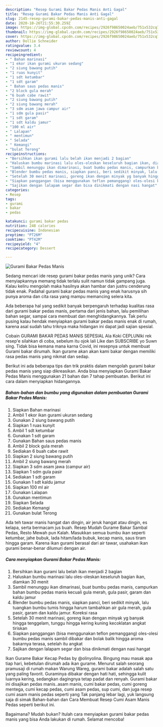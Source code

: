 ```yaml
---
description: "Resep Gurami Bakar Pedas Manis Anti Gagal"
title: "Resep Gurami Bakar Pedas Manis Anti Gagal"
slug: 2145-resep-gurami-bakar-pedas-manis-anti-gagal
date: 2020-10-26T21:55:30.259Z
image: https://img-global.cpcdn.com/recipes/2926f98650024aeb/751x532cq70/gurami-bakar-pedas-manis-foto-resep-utama.jpg
thumbnail: https://img-global.cpcdn.com/recipes/2926f98650024aeb/751x532cq70/gurami-bakar-pedas-manis-foto-resep-utama.jpg
cover: https://img-global.cpcdn.com/recipes/2926f98650024aeb/751x532cq70/gurami-bakar-pedas-manis-foto-resep-utama.jpg
author: Dollie Schneider
ratingvalue: 3.4
reviewcount: 4
recipeingredient:
- " Bahan marinasi"
- "1 ekor ikan gurami ukuran sedang"
- "2 siung bawang putih"
- "1 ruas kunyit"
- "1 sdt ketumbar"
- "1 sdt garam"
- " Bahan saus pedas manis"
- "2 block gula merah"
- "6 buah cabe rawit"
- "2 siung bawang putih"
- "2 siung bawang merah"
- "3 sdm asam jawa campur air"
- "1 sdm gula pasir"
- "1 sdt garam"
- "1 sdt kaldu jamur"
- "100 ml air"
- " Lalapan"
- " mentimun"
- " Selada"
- " Kemangi"
- "bulat Terong"
recipeinstructions:
- "Bersihkan ikan gurami lalu belah ikan menjadi 2 bagian"
- "Haluskan bumbu marinasi lalu oles-oleskan keseluruh bagian ikan, diamkan 30 menit"
- "Sambil menunggu ikan dimarinasi, buat bumbu pedas manis, campurkan bahan bumbu pedas manis kecuali gula merah, gula pasir, garam dan kaldu jamur"
- "Blender bumbu pedas manis, siapkan panci, beri sedikit minyak, lalu tuangkan bumbu tumis hingga harum tambahkan air gula merah, gula pasir, garam dan kaldu jamur. Koreksi rasa"
- "Setelah 30 menit marinasi, goreng ikan dengan minyak yg banyak hingga tenggelam, tunggu hingga kering kuning kecoklatan angkat tiriskan"
- "Siapkan panggangan (bisa menggunakan teflon pemanggang) oles-olesi bumbu pedas manis sambil dibakar dan bolak balik hingga aroma bakarnya terasa, setelah itu angkat"
- "Sajikan dengan lalapam segar dan bisa dinikmati dengan nasi hangat"
categories:
- Resep
tags:
- gurami
- bakar
- pedas

katakunci: gurami bakar pedas 
nutrition: 248 calories
recipecuisine: Indonesian
preptime: "PT26M"
cooktime: "PT42M"
recipeyield: "4"
recipecategory: Dessert

---
```



![Gurami Bakar Pedas Manis](https://img-global.cpcdn.com/recipes/2926f98650024aeb/751x532cq70/gurami-bakar-pedas-manis-foto-resep-utama.jpg)

Sedang mencari ide resep gurami bakar pedas manis yang unik? Cara menyiapkannya memang tidak terlalu sulit namun tidak gampang juga. Kalau keliru mengolah maka hasilnya akan hambar dan justru cenderung tidak enak. Padahal gurami bakar pedas manis yang enak harusnya sih punya aroma dan cita rasa yang mampu memancing selera kita.

Ada beberapa hal yang sedikit banyak berpengaruh terhadap kualitas rasa dari gurami bakar pedas manis, pertama dari jenis bahan, lalu pemilihan bahan segar, sampai cara membuat dan menghidangkannya. Tak perlu pusing kalau hendak menyiapkan gurami bakar pedas manis enak di rumah, karena asal sudah tahu triknya maka hidangan ini dapat jadi sajian spesial.

Cobain GURAMI BAKAR PEDAS MANIS SEPESIAL Ala Koki CEPLUNIki rek resep&#39;e silahkan di coba, sebelum itu ojok lali Like dan SUBSCRIBE yo Suwn sing. Tidak bisa kemana mana karna Covid, ini resepnya untuk membuat Gurami bakar dirumah. Ikan gurame akan akan kami bakar dengan memiliki rasa pedas manis yang nikmat dan sedap.


Berikut ini ada beberapa tips dan trik praktis dalam mengolah gurami bakar pedas manis yang siap dikreasikan. Anda bisa menyiapkan Gurami Bakar Pedas Manis menggunakan 21 bahan dan 7 tahap pembuatan. Berikut ini cara dalam menyiapkan hidangannya.

<!--inarticleads1-->

##### Bahan-bahan dan bumbu yang digunakan dalam pembuatan Gurami Bakar Pedas Manis:

1. Siapkan  Bahan marinasi
1. Ambil 1 ekor ikan gurami ukuran sedang
1. Gunakan 2 siung bawang putih
1. Siapkan 1 ruas kunyit
1. Ambil 1 sdt ketumbar
1. Gunakan 1 sdt garam
1. Gunakan  Bahan saus pedas manis
1. Ambil 2 block gula merah
1. Sediakan 6 buah cabe rawit
1. Siapkan 2 siung bawang putih
1. Ambil 2 siung bawang merah
1. Siapkan 3 sdm asam jawa (campur air)
1. Siapkan 1 sdm gula pasir
1. Sediakan 1 sdt garam
1. Gunakan 1 sdt kaldu jamur
1. Siapkan 100 ml air
1. Gunakan  Lalapan
1. Gunakan  mentimun
1. Siapkan  Selada
1. Sediakan  Kemangi
1. Gunakan bulat Terong


Ada teh tawar manis hangat dan dingin, air jeruk hangat atau dingin, es kelapa, serta bermacam jus buah. Resep Mudah Gurame Bakar Sambal Pedas, Resto Mewah pun Kalah. Masukkan semua bumbu ikan seperti ketumbar, jahe bubuk, lada hitam/lada bubuk, kecap manis, saus tiram hingga garam. Karena ikan gurami berasal dari air tawar, usahakan ikan gurami benar-benar dilumuri dengan air. 

<!--inarticleads2-->

##### Cara menyiapkan Gurami Bakar Pedas Manis:

1. Bersihkan ikan gurami lalu belah ikan menjadi 2 bagian
1. Haluskan bumbu marinasi lalu oles-oleskan keseluruh bagian ikan, diamkan 30 menit
1. Sambil menunggu ikan dimarinasi, buat bumbu pedas manis, campurkan bahan bumbu pedas manis kecuali gula merah, gula pasir, garam dan kaldu jamur
1. Blender bumbu pedas manis, siapkan panci, beri sedikit minyak, lalu tuangkan bumbu tumis hingga harum tambahkan air gula merah, gula pasir, garam dan kaldu jamur. Koreksi rasa
1. Setelah 30 menit marinasi, goreng ikan dengan minyak yg banyak hingga tenggelam, tunggu hingga kering kuning kecoklatan angkat tiriskan
1. Siapkan panggangan (bisa menggunakan teflon pemanggang) oles-olesi bumbu pedas manis sambil dibakar dan bolak balik hingga aroma bakarnya terasa, setelah itu angkat
1. Sajikan dengan lalapam segar dan bisa dinikmati dengan nasi hangat


Ikan Gurame Bakar Kecap Pedas by @olinyolina. Bingung mau masak apa tiap hari, kebetulan dirumah ada ikan gurame. Menurut salah seorang pramusaji di rumah makan Warung Wareg, gurami bakar adalah salah satu yang paling favorit. Guraminya dibakar dengan hati hati, sehingga kulit luarnya kering, sedangkan dagingnya tetap padat dan renyah. Gurami bakar ini disajikan pedas manis..asam manis, cumi bakar pedas, cumi goreng mentega, cumi kecap pedas, cumi asam pedas, sup cumi, dan juga resep cumi asam manis pedas seperti yang Tak panjang lebar lagi, yuk langsung saja di simak Bahan-bahan dan Cara Membuat Resep Cumi Asam Manis Pedas seperti berikut ini. 

Bagaimana? Mudah bukan? Itulah cara menyiapkan gurami bakar pedas manis yang bisa Anda lakukan di rumah. Selamat mencoba!
